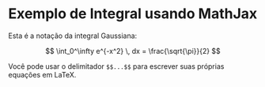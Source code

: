 # Exemplo de Integral usando MathJax

Esta é a notação da integral Gaussiana:

$$
\int_0^\infty e^{-x^2} \, dx = \frac{\sqrt{\pi}}{2}
$$

Você pode usar o delimitador `$$...$$` para escrever suas próprias equações em LaTeX.